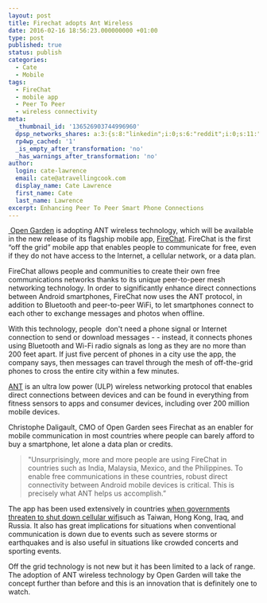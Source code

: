 ```yaml
---
layout: post
title: Firechat adopts Ant Wireless
date: 2016-02-16 18:56:23.000000000 +01:00
type: post
published: true
status: publish
categories:
  - Cate
  - Mobile
tags:
  - FireChat
  - mobile app
  - Peer To Peer
  - wireless connectivity
meta:
  _thumbnail_id: '136526903744996960'
  dpsp_networks_shares: a:3:{s:8:"linkedin";i:0;s:6:"reddit";i:0;s:11:"google-plus";i:0;}
  rp4wp_cached: '1'
  _is_empty_after_transformation: 'no'
  _has_warnings_after_transformation: 'no'
author:
  login: cate-lawrence
  email: cate@atravellingcook.com
  display_name: Cate Lawrence
  first_name: Cate
  last_name: Lawrence
excerpt: Enhancing Peer To Peer Smart Phone Connections
---
```

[ Open Garden](https://opengarden.com/home/) is adopting ANT wireless
technology, which will be available in the new release of its flagship
mobile app,
[FireChat](https://itunes.apple.com/app/id719829352?mt=8&&referrer=click%3Dd90f39c8-c18e-44ee-a7cd-56ffe7267c38).
FireChat is the first “off the grid” mobile app that enables people to
communicate for free, even if they do not have access to the Internet, a
cellular network, or a data plan.

FireChat allows people and communities to create their own free
communications networks thanks to its unique peer-to-peer mesh
networking technology. In order to significantly enhance direct
connections between Android smartphones, FireChat now uses the ANT
protocol, in addition to Bluetooth and peer-to-peer WiFi, to let
smartphones connect to each other to exchange messages and photos when
offline.

With this technology, people  don't need a phone signal or Internet
connection to send or download messages - - instead, it connects phones
using Bluetooth and Wi-Fi radio signals as long as they are no more than
200 feet apart. If just five percent of phones in a city use the app,
the company says, then messages can travel through the mesh of
off-the-grid phones to cross the entire city within a few minutes. 

[ANT](http://www.thisisant.com) is an ultra low power (ULP) wireless
networking protocol that enables direct connections between devices and
can be found in everything from fitness sensors to apps and consumer
devices, including over 200 million mobile devices.

Christophe Daligault, CMO of Open Garden sees Firechat as an enabler for
mobile communication in most countries where people can barely afford to
buy a smartphone, let alone a data plan or credits. 

> "Unsurprisingly, more and more people are using FireChat in countries
> such as India, Malaysia, Mexico, and the Philippines. To enable free
> communications in these countries, robust direct connectivity between
> Android mobile devices is critical. This is precisely what ANT helps
> us accomplish.”

The app has been used extensively in countries [when governments
threaten to shut down cellular
wifi](https://readwrite.com/2014/09/29/firechat-hong-kong-protests)such
as Taiwan, Hong Kong, Iraq, and Russia. It also has great implications
for situations when conventional communication is down due to events
such as severe storms or earthquakes and is also useful in situations
like crowded concerts and sporting events. 

Off the grid technology is not new but it has been limited to a lack of
range. The adoption of ANT wireless technology by Open Garden will take
the concept further than before and this is an innovation that is
definitely one to watch. 
